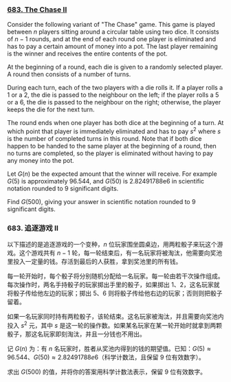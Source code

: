 ### [683. The Chase II](https://projecteuler.net/problem=683)

Consider the following variant of "The Chase" game. This game is played between $n$ players sitting around a circular table using two dice. It consists of $n-1$ rounds, and at the end of each round one player is eliminated and has to pay a certain amount of money into a pot. The last player remaining is the winner and receives the entire contents of the pot.

At the beginning of a round, each die is given to a randomly selected player. A round then consists of a number of turns.

During each turn, each of the two players with a die rolls it. If a player rolls a 1 or a 2, the die is passed to the neighbour on the left; if the player rolls a 5 or a 6, the die is passed to the neighbour on the right; otherwise, the player keeps the die for the next turn.

The round ends when one player has both dice at the beginning of a turn. At which point that player is immediately eliminated and has to pay $s^2$ where $s$ is the number of completed turns in this round. Note that if both dice happen to be handed to the same player at the beginning of a round, then no turns are completed, so the player is eliminated without having to pay any money into the pot.

Let $G(n)$ be the expected amount that the winner will receive. For example $G(5)$ is approximately 96.544, and $G(50)$ is 2.82491788e6 in scientific notation rounded to 9 significant digits.

Find $G(500)$, giving your answer in scientific notation rounded to 9 significant digits.

### 683. 追逐游戏 II

以下描述的是追逐游戏的一个变种，$n$ 位玩家围坐圆桌边，用两粒骰子来玩这个游戏。这个游戏共有 $n-1$ 轮，每一轮结束后，有一名玩家将被淘汰，他需要向奖池里投入一定量的钱。存活到最后的人获胜，拿到奖池里的所有钱。

每一轮开始时，每个骰子将分别随机分配给一名玩家。每一轮由若干次操作组成。每次操作时，两名手持骰子的玩家掷出手里的骰子，如果掷出 1、2，这名玩家就将骰子传给他左边的玩家；掷出 5、6 则将骰子传给他右边的玩家；否则则把骰子留着。

如果一名玩家同时持有两粒骰子，该轮结束。这名玩家被淘汰，并且需要向奖池内投入 $s^2$ 元，其中 $s$ 是这一轮的操作数。如果某名玩家在某一轮开始时就拿到两颗骰子，那这名玩家即刻淘汰，并且一分钱也不用出。

记 $G(n)$ 为：有 $n$ 名玩家时，胜者从奖池内得到的钱的期望值。已知：$G(5) \approx 96.544$、$G(50) \approx 2.82491788e6$（科学计数法，且保留 9 位有效数字）。

求出 $G(500)$ 的值，并将你的答案用科学计数法表示，保留 9 位有效数字。

